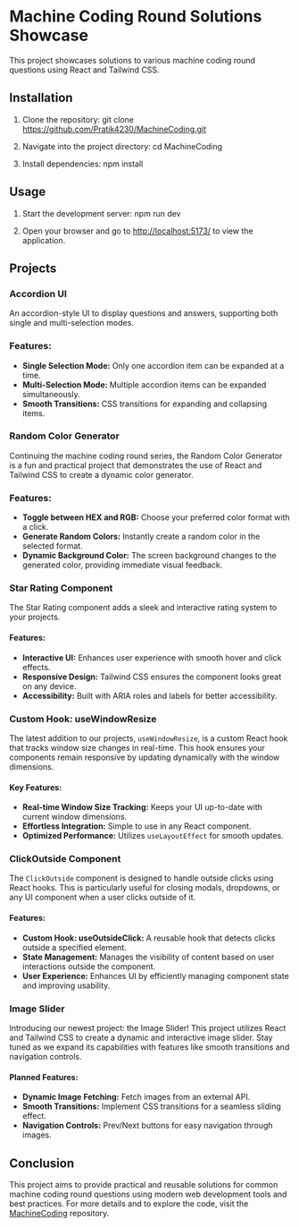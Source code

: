 # Machine Coding Round Solutions Showcase

This project showcases solutions to various machine coding round questions using React and Tailwind CSS. 

## Installation

1. Clone the repository:
git clone https://github.com/Pratik4230/MachineCoding.git


2. Navigate into the project directory:
    cd MachineCoding

3. Install dependencies:
    npm install


## Usage

1. Start the development server:
    npm run dev

2. Open your browser and go to [http://localhost:5173/](http://localhost:5173/) to view the application.   



## Projects

### Accordion UI

An accordion-style UI to display questions and answers, supporting both single and multi-selection modes.

### Features:
- **Single Selection Mode:** Only one accordion item can be expanded at a time.
- **Multi-Selection Mode:** Multiple accordion items can be expanded simultaneously.
- **Smooth Transitions:** CSS transitions for expanding and collapsing items.

### Random Color Generator

Continuing the machine coding round series, the Random Color Generator is a fun and practical project that demonstrates the use of React and Tailwind CSS to create a dynamic color generator.

### Features:
- **Toggle between HEX and RGB:** Choose your preferred color format with a click.
- **Generate Random Colors:** Instantly create a random color in the selected format.
- **Dynamic Background Color:** The screen background changes to the generated color, providing immediate visual feedback.


### Star Rating Component

The Star Rating component adds a sleek and interactive rating system to your projects.

#### Features:
- **Interactive UI:** Enhances user experience with smooth hover and click effects.
- **Responsive Design:** Tailwind CSS ensures the component looks great on any device.
- **Accessibility:** Built with ARIA roles and labels for better accessibility.

### Custom Hook: useWindowResize

The latest addition to our projects, `useWindowResize`, is a custom React hook that tracks window size changes in real-time. This hook ensures your components remain responsive by updating dynamically with the window dimensions.

#### Key Features:
- **Real-time Window Size Tracking:** Keeps your UI up-to-date with current window dimensions.
- **Effortless Integration:** Simple to use in any React component.
- **Optimized Performance:** Utilizes `useLayoutEffect` for smooth updates.



### ClickOutside Component

The `ClickOutside` component is designed to handle outside clicks using React hooks. This is particularly useful for closing modals, dropdowns, or any UI component when a user clicks outside of it.

#### Features:
- **Custom Hook: useOutsideClick:** A reusable hook that detects clicks outside a specified element.
- **State Management:** Manages the visibility of content based on user interactions outside the component.
- **User Experience:** Enhances UI by efficiently managing component state and improving usability.


### Image Slider

Introducing our newest project: the Image Slider! This project utilizes React and Tailwind CSS to create a dynamic and interactive image slider. Stay tuned as we expand its capabilities with features like smooth transitions and navigation controls.

#### Planned Features:
- **Dynamic Image Fetching:** Fetch images from an external API.
- **Smooth Transitions:** Implement CSS transitions for a seamless sliding effect.
- **Navigation Controls:** Prev/Next buttons for easy navigation through images.


## Conclusion

This project aims to provide practical and reusable solutions for common machine coding round questions using modern web development tools and best practices. For more details and to explore the code, visit the [MachineCoding](https://github.com/Pratik4230/MachineCoding) repository.